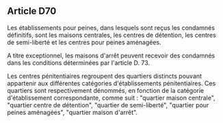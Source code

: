 Article D70
----
Les établissements pour peines, dans lesquels sont reçus les condamnés
définitifs, sont les maisons centrales, les centres de détention, les centres de
semi-liberté et les centres pour peines aménagées.

A titre exceptionnel, les maisons d'arrêt peuvent recevoir des condamnés dans
les conditions déterminées par l'article D. 73.

Les centres pénitentiaires regroupent des quartiers distincts pouvant appartenir
aux différentes catégories d'établissements pénitentiaires. Ces quartiers sont
respectivement dénommés, en fonction de la catégorie d'établissement
correspondante, comme suit : "quartier maison centrale", "quartier centre de
détention", "quartier de semi-liberté", "quartier pour peines aménagées",
"quartier maison d'arrêt".
